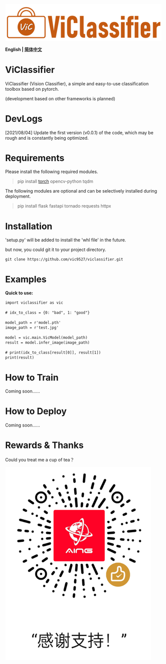 <div align=center>
<!--  <img src="./logo.png" width="25%" />  -->
</div>

![](https://github.com/vic9527/viclassifier/blob/main/logo2.png)

**English | [简体中文](README_cn.md)**

# ViClassifier 

ViClassifier (Vision Classifier), a simple and easy-to-use classification toolbox based on pytorch.

(development based on other frameworks is planned)

# DevLogs

[2021/08/04] Update the first version (v0.0.1) of the code, which may be rough and is constantly being optimized.

# Requirements

Please install the following required modules.

> pip install [torch](https://pytorch.org/get-started/locally/) opencv-python tqdm
>

The following modules are optional and can be selectively installed during deployment.

> pip install flask fastapi tornado requests httpx
> 



# Installation

'setup.py' will be added to install the 'whl file' in the future.

but now, you could git it to your project directory.

```
git clone https://github.com/vic9527/viclassifier.git
```

# Examples

**Quick to use:**

```
import viclassifier as vic

# idx_to_class = {0: "bad", 1: "good"}

model_path = r'model.pth'
image_path = r'test.jpg' 

model = vic.main.VicModel(model_path)
result = model.infer_image(image_path)

# print(idx_to_class[result[0]], result[1])
print(result)
```

# How to Train

Coming soon......

# How to Deploy

Coming soon......

# Rewards & Thanks

Could you treat me a cup of tea？

<div align=left>
<!--  <img src="./reward-wx.png" width="35%" />  -->
</div>

![](https://github.com/vic9527/viclassifier/blob/main/reward-wx.png)
